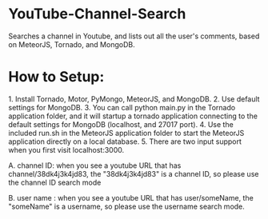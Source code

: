 # YouTube-Channel-Search
Searches a channel in Youtube, and lists out all the user's comments, based on MeteorJS, Tornado, and MongoDB.

<h1> How to Setup: </h1>
1. Install Tornado, Motor, PyMongo, MeteorJS, and MongoDB.
2. Use default settings for MongoDB.
3. You can call python main.py in the Tornado application folder, and it will startup a tornado application connecting to the default settings for MongoDB (localhost, and 27017 port).
4. Use the included run.sh in the MeteorJS application folder to start the MeteorJS application directly on a local database.
5. There are two input support when you first visit localhost:3000.
    <p>A. channel ID: when you see a youtube URL that has channel/38dk4j3k4jd83, the "38dk4j3k4jd83" is a channel ID, so please use the channel ID search mode</p>
    <p>B. user name : when you see a youtube URL that has user/someName, the "someName" is a username, so please use the username search mode.</p>
